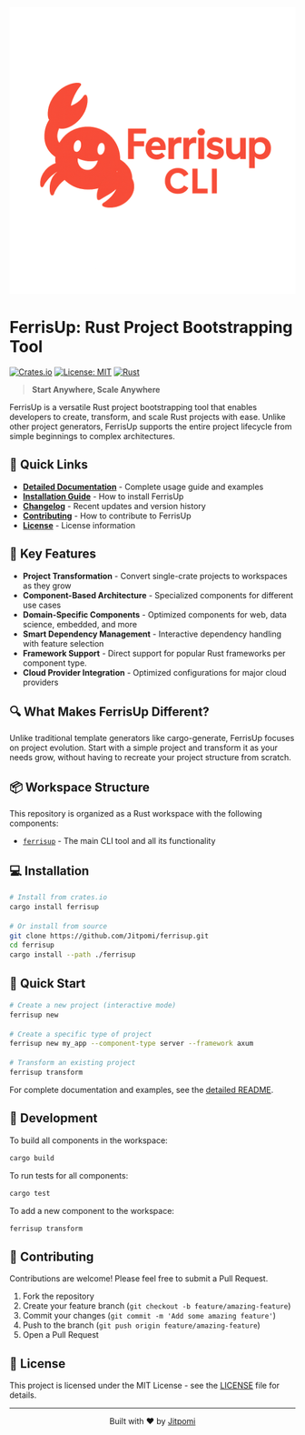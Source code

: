 ![FerrisUp - A powerful Rust project bootstrapping tool](https://raw.githubusercontent.com/Jitpomi/ferrisup/main/ferrisup/img.png)

# FerrisUp: Rust Project Bootstrapping Tool

[![Crates.io](https://img.shields.io/crates/v/ferrisup.svg)](https://crates.io/crates/ferrisup)
[![License: MIT](https://img.shields.io/badge/License-MIT-yellow.svg)](https://opensource.org/licenses/MIT)
[![Rust](https://img.shields.io/badge/Rust-000000?style=for-the-badge&logo=rust&logoColor=white)](https://www.rust-lang.org/)

> **Start Anywhere, Scale Anywhere**

FerrisUp is a versatile Rust project bootstrapping tool that enables developers to create, transform, and scale Rust projects with ease. Unlike other project generators, FerrisUp supports the entire project lifecycle from simple beginnings to complex architectures.

## 🚀 Quick Links

- [**Detailed Documentation**](./ferrisup/README.md) - Complete usage guide and examples
- [**Installation Guide**](#-installation) - How to install FerrisUp
- [**Changelog**](./ferrisup/CHANGELOG.md) - Recent updates and version history
- [**Contributing**](#-contributing) - How to contribute to FerrisUp
- [**License**](#-license) - License information

## 🌟 Key Features

- **Project Transformation** - Convert single-crate projects to workspaces as they grow
- **Component-Based Architecture** - Specialized components for different use cases
- **Domain-Specific Components** - Optimized components for web, data science, embedded, and more
- **Smart Dependency Management** - Interactive dependency handling with feature selection
- **Framework Support** - Direct support for popular Rust frameworks per component type.
- **Cloud Provider Integration** - Optimized configurations for major cloud providers

## 🔍 What Makes FerrisUp Different?

Unlike traditional template generators like cargo-generate, FerrisUp focuses on project evolution. Start with a simple project and transform it as your needs grow, without having to recreate your project structure from scratch.

## 📦 Workspace Structure

This repository is organized as a Rust workspace with the following components:

- [`ferrisup`](./ferrisup/) - The main CLI tool and all its functionality

## 💻 Installation

```bash
# Install from crates.io
cargo install ferrisup

# Or install from source
git clone https://github.com/Jitpomi/ferrisup.git
cd ferrisup
cargo install --path ./ferrisup
```

## 🚀 Quick Start

```bash
# Create a new project (interactive mode)
ferrisup new

# Create a specific type of project
ferrisup new my_app --component-type server --framework axum

# Transform an existing project
ferrisup transform
```

For complete documentation and examples, see the [detailed README](./ferrisup/README.md).

## 🧪 Development

To build all components in the workspace:

```bash
cargo build
```

To run tests for all components:

```bash
cargo test
```

To add a new component to the workspace:

```bash
ferrisup transform
```

## 🤝 Contributing

Contributions are welcome! Please feel free to submit a Pull Request.

1. Fork the repository
2. Create your feature branch (`git checkout -b feature/amazing-feature`)
3. Commit your changes (`git commit -m 'Add some amazing feature'`)
4. Push to the branch (`git push origin feature/amazing-feature`)
5. Open a Pull Request

## 📄 License

This project is licensed under the MIT License - see the [LICENSE](./LICENSE) file for details.

---

<p align="center">Built with ❤️ by <a href="https://github.com/Jitpomi">Jitpomi</a></p>
